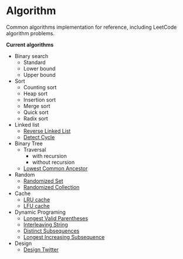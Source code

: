 # Algorithm

Common algorithms implementation for reference, including LeetCode algorithm problems.

**Current algorithms**

- Binary search
    - Standard
    - Lower bound
    - Upper bound
- Sort
    - Counting sort
    - Heap sort
    - Insertion sort
    - Merge sort
    - Quick sort
    - Radix sort
- Linked list
    - [Reverse Linked List](https://leetcode-cn.com/problems/reverse-linked-list/)
    - [Detect Cycle](https://leetcode-cn.com/problems/linked-list-cycle-ii/)
- Binary Tree
    - Traversal
        - with recursion
        - without recursion
    - [Lowest Common Ancestor](https://leetcode-cn.com/problems/lowest-common-ancestor-of-a-binary-tree/)
- Random
    - [Randomized Set](https://leetcode-cn.com/problems/insert-delete-getrandom-o1/)
    - [Randomized Collection](https://leetcode-cn.com/problems/insert-delete-getrandom-o1-duplicates-allowed/)
- Cache
    - [LRU cache](https://leetcode-cn.com/problems/lru-cache/)
    - [LFU cache](https://leetcode-cn.com/problems/lfu-cache/)
- Dynamic Programing
    - [Longest Valid Parentheses](https://leetcode-cn.com/problems/longest-valid-parentheses/)
    - [Interleaving String](https://leetcode-cn.com/problems/interleaving-string/)
    - [Distinct Subsequences](https://leetcode-cn.com/problems/distinct-subsequences/)
    - [Longest Increasing Subsequence](https://leetcode-cn.com/problems/longest-increasing-subsequence/)
- Design
    - [Design Twitter](https://leetcode-cn.com/problems/design-twitter/)